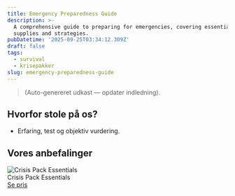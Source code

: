 ```yaml
---
title: Emergency Preparedness Guide
description: >-
  A comprehensive guide to preparing for emergencies, covering essential
  supplies and strategies.
pubDatetime: '2025-09-25T03:34:12.309Z'
draft: false
tags:
  - survival
  - krisepakker
slug: emergency-preparedness-guide
---
```

> (Auto-genereret udkast — opdater indledning).

## Hvorfor stole på os?
- Erfaring, test og objektiv vurdering.

## Vores anbefalinger


<!-- Auto: Affiliate-kort fra Products/SKUs -->

<div class="aff-card"><img src="abstract_15.png (https://v5.airtableusercontent.com/v3/u/45/45/1758780000000/-opuADOGvvpg0pgY29Z0gQ/FBQbd7cCPaa-0wnXd43EqseVlgfeIKO0yEaAUjWQnX6llfUqGaIycdp3fm5gloSdamFx5cR_GxnKXjiAoiWbThisSqQy78jJWuWQfVKSXpsfegdBOvOjGQ7K2GTLkv1lraw1cOdiVTp1QkzXPvlEVmdZOwxsw7GTNHBJec-UD3w/qrMg_VGNRf7giaJJs8mkH2RTChvj-WunLtgzMuyG1WI)" alt="Crisis Pack Essentials" class="aff-card__img" /><div class="aff-card__meta"><div class="aff-card__title">Crisis Pack Essentials</div><a class="aff-btn" href="https://affiliate.homeessentialsee62.com/deal789?utm_source=klartilalt&utm_medium=affiliate&subid=emergency-preparedness-guide-2025-09-25" rel="sponsored nofollow noopener" target="_blank">Se pris</a></div></div>


